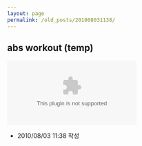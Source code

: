 ```yaml
---
layout: page
permalink: /old_posts/201008031138/
---
```


## abs workout (temp)

<object align="middle" classid="clsid:d27cdb6e-ae6d-11cf-96b8-444553540000" codebase="pub/shockwave/cabs/flash/swflash.cab#version=8,0,0,0" height="399" type="application/x-shockwave-flash" width="502"><param name="_cx" value="5080"/><param name="_cy" value="5080"/><param name="FlashVars" value=""/><param name="Movie" value="http://flvs.daum.net/flvPlayer.swf?vid=XRnG12sL0S8$"/><param name="Src" value="http://flvs.daum.net/flvPlayer.swf?vid=XRnG12sL0S8$"/><param name="WMode" value="Window"/><param name="Play" value="-1"/><param name="Loop" value="-1"/><param name="Quality" value="High"/><param name="SAlign" value=""/><param name="Menu" value="-1"/><param name="Base" value=""/><param name="AllowScriptAccess" value=""/><param name="Scale" value="ShowAll"/><param name="DeviceFont" value="0"/><param name="EmbedMovie" value="0"/><param name="BGColor" value="000000"/><param name="SWRemote" value=""/><param name="MovieData" value=""/><param name="SeamlessTabbing" value="1"/><param name="Profile" value="0"/><param name="ProfileAddress" value=""/><param name="ProfilePort" value="0"/><param name="AllowNetworking" value="all"/><param name="AllowFullScreen" value="false"/><embed allowfullscreen="'true'" allowscriptaccess="'always'" bgcolor="'#000000'" height="'399px'" src="'http://flvs.daum.net/flvPlayer.swf?vid=XRnG12sL0S8$'" type="'application/x-shockwave-flash'" width="'502px'"/></object>






- 2010/08/03 11:38 작성